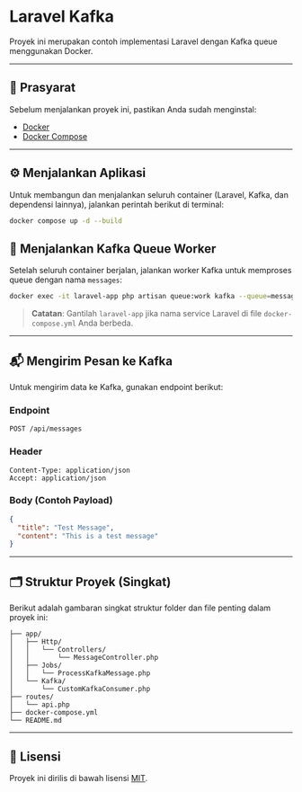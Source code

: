 # Laravel Kafka

Proyek ini merupakan contoh implementasi Laravel dengan Kafka queue menggunakan Docker.

---

## 🚀 Prasyarat

Sebelum menjalankan proyek ini, pastikan Anda sudah menginstal:

- [Docker](https://www.docker.com/)
- [Docker Compose](https://docs.docker.com/compose/)

---

## ⚙️ Menjalankan Aplikasi

Untuk membangun dan menjalankan seluruh container (Laravel, Kafka, dan dependensi lainnya), jalankan perintah berikut di terminal:

```bash
docker compose up -d --build
```

## 🧵 Menjalankan Kafka Queue Worker

Setelah seluruh container berjalan, jalankan worker Kafka untuk memproses queue dengan nama `messages`:

```bash
docker exec -it laravel-app php artisan queue:work kafka --queue=messages --verbose
```

> **Catatan**: Gantilah `laravel-app` jika nama service Laravel di file `docker-compose.yml` Anda berbeda.

---

## 📬 Mengirim Pesan ke Kafka

Untuk mengirim data ke Kafka, gunakan endpoint berikut:

### Endpoint

```
POST /api/messages
```

### Header

```http
Content-Type: application/json
Accept: application/json
```

### Body (Contoh Payload)

```json
{
  "title": "Test Message",
  "content": "This is a test message"
}
```

---

## 🗂️ Struktur Proyek (Singkat)

Berikut adalah gambaran singkat struktur folder dan file penting dalam proyek ini:

```
├── app/
│   ├── Http/
│   │   └── Controllers/
│   │       └── MessageController.php
│   ├── Jobs/
│   │   └── ProcessKafkaMessage.php
│   └── Kafka/
│       └── CustomKafkaConsumer.php
├── routes/
│   └── api.php
├── docker-compose.yml
└── README.md
```

---

## 📄 Lisensi

Proyek ini dirilis di bawah lisensi [MIT](https://opensource.org/licenses/MIT).
